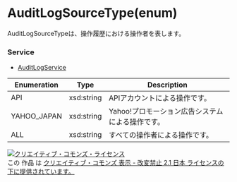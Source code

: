 # AuditLogSourceType(enum)
AuditLogSourceTypeは、操作履歴における操作者を表します。<br>

### Service
+ [AuditLogService](../services/AuditLogService.md)

| Enumeration | Type | Description | 
|---|---|---|
| API | xsd:string | APIアカウントによる操作です。 |
| YAHOO_JAPAN | xsd:string | Yahoo!プロモーション広告システムによる操作です。 |
| ALL | xsd:string | すべての操作者による操作です。 |

<a rel="license" href="http://creativecommons.org/licenses/by-nd/2.1/jp/"><img alt="クリエイティブ・コモンズ・ライセンス" style="border-width:0" src="https://i.creativecommons.org/l/by-nd/2.1/jp/88x31.png" /></a><br />この 作品 は <a rel="license" href="http://creativecommons.org/licenses/by-nd/2.1/jp/">クリエイティブ・コモンズ 表示 - 改変禁止 2.1 日本 ライセンスの下に提供されています。</a>
